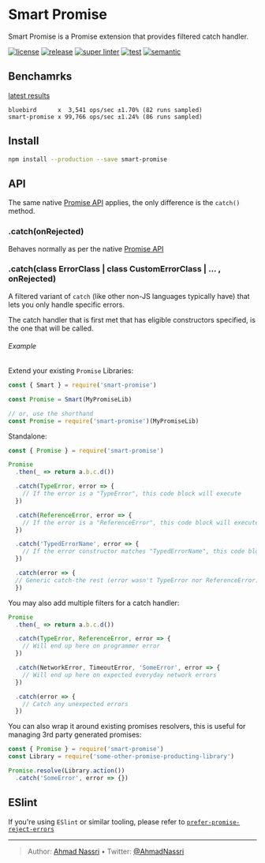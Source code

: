 # Smart Promise

Smart Promise is a Promise extension that provides filtered catch handler.

[![license][license-img]][license-url]
[![release][release-img]][release-url]
[![super linter][super-linter-img]][super-linter-url]
[![test][test-img]][test-url]
[![semantic][semantic-img]][semantic-url]

## Benchamrks

[latest results](https://github.com/ahmadnassri/benchmark-node-promise-catch)

``` text
bluebird      x  3,541 ops/sec ±1.70% (82 runs sampled)
smart-promise x 99,766 ops/sec ±1.24% (86 runs sampled)
```

## Install

``` bash
npm install --production --save smart-promise
```

## API

The same native [Promise API](https://developer.mozilla.org/en/docs/Web/JavaScript/Reference/Global_Objects/Promise) applies, the only difference is the `catch()` method.

### .catch(onRejected)

Behaves normally as per the native [Promise API](https://developer.mozilla.org/en-US/docs/Web/JavaScript/Reference/Global_Objects/Promise/catch)

### .catch(class ErrorClass \| class CustomErrorClass \| ... , onRejected)

A filtered variant of `catch` (like other non-JS languages typically have) that lets you only handle specific errors.

The catch handler that is first met that has eligible constructors specified, is the one that will be called.

###### Example

Extend your existing `Promise` Libraries:

``` js
const { Smart } = require('smart-promise')

const Promise = Smart(MyPromiseLib)

// or, use the shorthand
const Promise = require('smart-promise')(MyPromiseLib)
```

Standalone:

``` js
const { Promise } = require('smart-promise')
```

``` js
Promise
  .then(_ => return a.b.c.d())

  .catch(TypeError, error => {
    // If the error is a "TypeError", this code block will execute
  })

  .catch(ReferenceError, error => {
    // If the error is a "ReferenceError", this code block will execute instead
  })

  .catch('TypedErrorName', error => {
    // If the error constructor matches "TypedErrorName", this code block will execute instead
  })

  .catch(error => {
  // Generic catch-the rest (error wasn't TypeError nor ReferenceError)
  })
```

You may also add multiple filters for a catch handler:

``` js
Promise
  .then(_ => return a.b.c.d())

  .catch(TypeError, ReferenceError, error => {
    // Will end up here on programmer error
  })

  .catch(NetworkError, TimeoutError, 'SomeError', error => {
    // Will end up here on expected everyday network errors
  })

  .catch(error => {
    // Catch any unexpected errors
  })
```

You can also wrap it around existing promises resolvers, this is useful for managing 3rd party generated promises:

``` js
const { Promise } = require('smart-promise')
const Library = require('some-other-promise-producting-library')

Promise.resolve(Library.action())
  .catch('SomeError', error => {})
```

## ESlint

If you're using `ESlint` or similar tooling, please refer to [`prefer-promise-reject-errors`](https://eslint.org/docs/rules/prefer-promise-reject-errors)

----
> Author: [Ahmad Nassri](https://www.ahmadnassri.com/) &bull;
> Twitter: [@AhmadNassri](https://twitter.com/AhmadNassri)

[license-url]: LICENSE
[license-img]: https://badgen.net/github/license/ahmadnassri/node-template-literals-engine

[release-url]: https://github.com/ahmadnassri/node-template-literals-engine/releases
[release-img]: https://badgen.net/github/release/ahmadnassri/node-template-literals-engine

[super-linter-url]: https://github.com/ahmadnassri/node-template-literals-engine/actions?query=workflow%3Asuper-linter
[super-linter-img]: https://github.com/ahmadnassri/node-template-literals-engine/workflows/super-linter/badge.svg

[test-url]: https://github.com/ahmadnassri/node-template-literals-engine/actions?query=workflow%3Atest
[test-img]: https://github.com/ahmadnassri/node-template-literals-engine/workflows/test/badge.svg

[semantic-url]: https://github.com/ahmadnassri/node-template-literals-engine/actions?query=workflow%3Arelease
[semantic-img]: https://badgen.net/badge/📦/semantically%20released/blue
